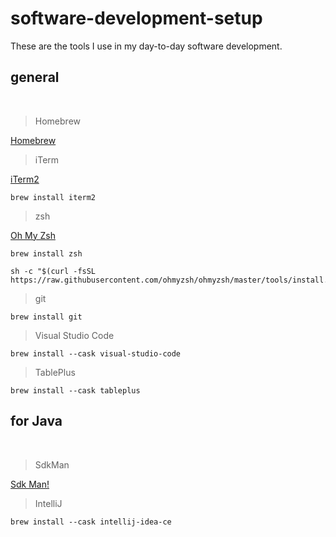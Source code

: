 # software-development-setup

These are the tools I use in my day-to-day software development.

## general

<br />

> Homebrew

[Homebrew](https://brew.sh/)

> iTerm

[iTerm2](https://iterm2.com/index.html)

```
brew install iterm2
```

> zsh

[Oh My Zsh](https://ohmyz.sh/)

```
brew install zsh

sh -c "$(curl -fsSL https://raw.githubusercontent.com/ohmyzsh/ohmyzsh/master/tools/install.sh)"
```

> git

```
brew install git
```

> Visual Studio Code

```
brew install --cask visual-studio-code
```

> TablePlus

```
brew install --cask tableplus
```

## for Java

<br />

> SdkMan

[Sdk Man!](https://sdkman.io/)

> IntelliJ

```
brew install --cask intellij-idea-ce
```
